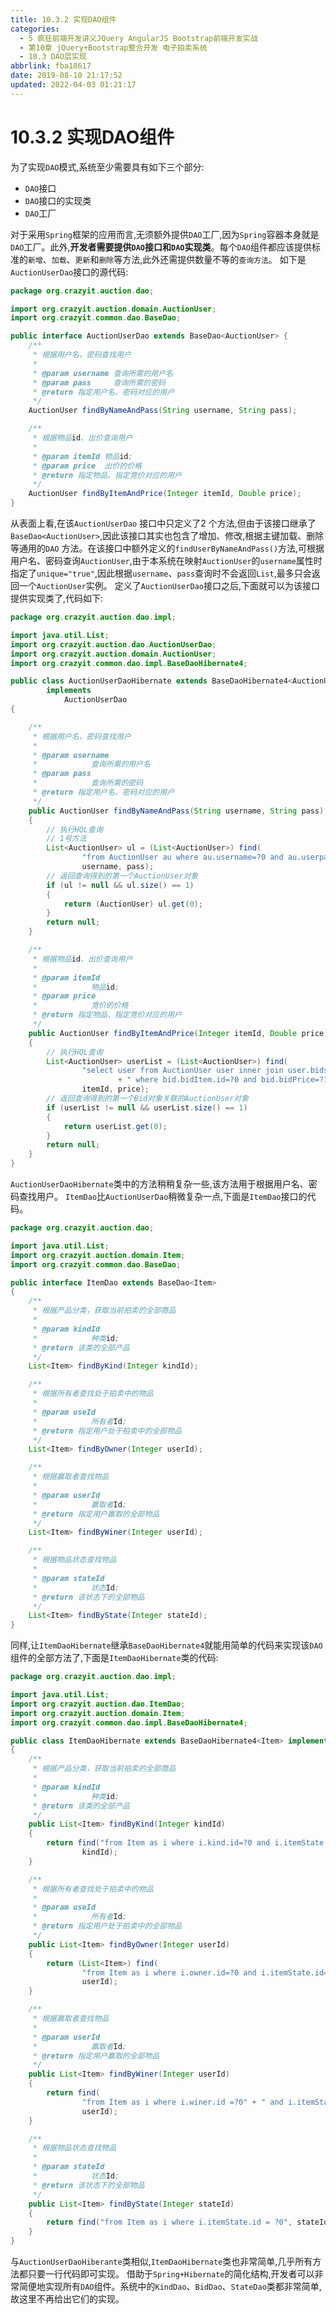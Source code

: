 ```yaml
---
title: 10.3.2 实现DAO组件
categories: 
  - 5 疯狂前端开发讲义JQuery AngularJS Bootstrap前端开发实战
  - 第10章 jQuery+Bootstrap整合开发 电子拍卖系统
  - 10.3 DAO层实现
abbrlink: fba18617
date: 2019-08-10 21:17:52
updated: 2022-04-03 01:21:17
---
```

# 10.3.2 实现DAO组件 #
为了实现`DAO`模式,系统至少需要具有如下三个部分:
- `DAO`接口
- `DAO`接口的实现类
- `DAO`工厂

对于采用`Spring`框架的应用而言,无须额外提供`DAO`工厂,因为`Spring`容器本身就是`DAO`工厂。此外,**开发者需要提供`DAO`接口和`DAO`实现类**。每个`DAO`组件都应该提供标准的`新增`、`加载`、`更新`和`删除`等方法,此外还需提供数量不等的`查询方法`。
如下是`AuctionUserDao`接口的源代码:
```java
package org.crazyit.auction.dao;

import org.crazyit.auction.domain.AuctionUser;
import org.crazyit.common.dao.BaseDao;

public interface AuctionUserDao extends BaseDao<AuctionUser> {
    /**
     * 根据用户名，密码查找用户
     * 
     * @param username 查询所需的用户名
     * @param pass     查询所需的密码
     * @return 指定用户名、密码对应的用户
     */
    AuctionUser findByNameAndPass(String username, String pass);

    /**
     * 根据物品id、出价查询用户
     * 
     * @param itemId 物品id;
     * @param price  出价的价格
     * @return 指定物品、指定竞价对应的用户
     */
    AuctionUser findByItemAndPrice(Integer itemId, Double price);
}
```
从表面上看,在该`AuctionUserDao` 接口中只定义了2 个方法,但由于该接口继承了`BaseDao<AuctionUser>`,因此该接口其实也包含了增加、修改,根据主键加载、删除等通用的`DAO` 方法。在该接口中额外定义的`findUserByNameAndPass()`方法,可根据用户名、密码查询`AuctionUser`,由于本系统在映射`AuctionUser`的`username`属性时指定了`unique="true"`,因此根据`username`、`pass`查询时不会返回`List`,最多只会返回一个`AuctionUser`实例。
定义了`AuctionUserDao`接口之后,下面就可以为该接口提供实现类了,代码如下:
```java
package org.crazyit.auction.dao.impl;

import java.util.List;
import org.crazyit.auction.dao.AuctionUserDao;
import org.crazyit.auction.domain.AuctionUser;
import org.crazyit.common.dao.impl.BaseDaoHibernate4;

public class AuctionUserDaoHibernate extends BaseDaoHibernate4<AuctionUser>
        implements
            AuctionUserDao
{

    /**
     * 根据用户名，密码查找用户
     * 
     * @param username
     *            查询所需的用户名
     * @param pass
     *            查询所需的密码
     * @return 指定用户名、密码对应的用户
     */
    public AuctionUser findByNameAndPass(String username, String pass)
    {
        // 执行HQL查询
        // 1号方法
        List<AuctionUser> ul = (List<AuctionUser>) find(
                "from AuctionUser au where au.username=?0 and au.userpass=?1",
                username, pass);
        // 返回查询得到的第一个AuctionUser对象
        if (ul != null && ul.size() == 1)
        {
            return (AuctionUser) ul.get(0);
        }
        return null;
    }

    /**
     * 根据物品id、出价查询用户
     * 
     * @param itemId
     *            物品id;
     * @param price
     *            竞价的价格
     * @return 指定物品、指定竞价对应的用户
     */
    public AuctionUser findByItemAndPrice(Integer itemId, Double price)
    {
        // 执行HQL查询
        List<AuctionUser> userList = (List<AuctionUser>) find(
                "select user from AuctionUser user inner join user.bids bid"
                        + " where bid.bidItem.id=?0 and bid.bidPrice=?1",
                itemId, price);
        // 返回查询得到的第一个Bid对象关联的AuctionUser对象
        if (userList != null && userList.size() == 1)
        {
            return userList.get(0);
        }
        return null;
    }
}
```
`AuctionUserDaoHibernate`类中的方法稍稍复杂一些,该方法用于根据用户名、密码查找用户。
`ItemDao`比`AuctionUserDao`稍微复杂一点,下面是`ItemDao`接口的代码。
```java
package org.crazyit.auction.dao;

import java.util.List;
import org.crazyit.auction.domain.Item;
import org.crazyit.common.dao.BaseDao;

public interface ItemDao extends BaseDao<Item>
{
    /**
     * 根据产品分类，获取当前拍卖的全部商品
     * 
     * @param kindId
     *            种类id;
     * @return 该类的全部产品
     */
    List<Item> findByKind(Integer kindId);

    /**
     * 根据所有者查找处于拍卖中的物品
     * 
     * @param useId
     *            所有者Id;
     * @return 指定用户处于拍卖中的全部物品
     */
    List<Item> findByOwner(Integer userId);

    /**
     * 根据赢取者查找物品
     * 
     * @param userId
     *            赢取者Id;
     * @return 指定用户赢取的全部物品
     */
    List<Item> findByWiner(Integer userId);

    /**
     * 根据物品状态查找物品
     * 
     * @param stateId
     *            状态Id;
     * @return 该状态下的全部物品
     */
    List<Item> findByState(Integer stateId);
}
```
同样,让`ItemDaoHibernate`继承`BaseDaoHibernate4`就能用简单的代码来实现该`DAO`组件的全部方法了,下面是`ItemDaoHibernate`类的代码:
```java
package org.crazyit.auction.dao.impl;

import java.util.List;
import org.crazyit.auction.dao.ItemDao;
import org.crazyit.auction.domain.Item;
import org.crazyit.common.dao.impl.BaseDaoHibernate4;

public class ItemDaoHibernate extends BaseDaoHibernate4<Item> implements ItemDao
{
    /**
     * 根据产品分类，获取当前拍卖的全部商品
     * 
     * @param kindId
     *            种类id;
     * @return 该类的全部产品
     */
    public List<Item> findByKind(Integer kindId)
    {
        return find("from Item as i where i.kind.id=?0 and i.itemState.id=1",
                kindId);
    }

    /**
     * 根据所有者查找处于拍卖中的物品
     * 
     * @param useId
     *            所有者Id;
     * @return 指定用户处于拍卖中的全部物品
     */
    public List<Item> findByOwner(Integer userId)
    {
        return (List<Item>) find(
                "from Item as i where i.owner.id=?0 and i.itemState.id=1",
                userId);
    }

    /**
     * 根据赢取者查找物品
     * 
     * @param userId
     *            赢取者Id;
     * @return 指定用户赢取的全部物品
     */
    public List<Item> findByWiner(Integer userId)
    {
        return find(
                "from Item as i where i.winer.id =?0" + " and i.itemState.id=2",
                userId);
    }

    /**
     * 根据物品状态查找物品
     * 
     * @param stateId
     *            状态Id;
     * @return 该状态下的全部物品
     */
    public List<Item> findByState(Integer stateId)
    {
        return find("from Item as i where i.itemState.id = ?0", stateId);
    }
}
```
与`AuctionUserDaoHiberante`类相似,`ItemDaoHibernate`类也非常简单,几乎所有方法都只要一行代码即可实现。
借助于`Spring+Hibernate`的简化结构,开发者可以非常简便地实现所有`DAO`组件。系统中的`KindDao`、`BidDao`、`StateDao`类都非常简单,故这里不再给出它们的实现。

